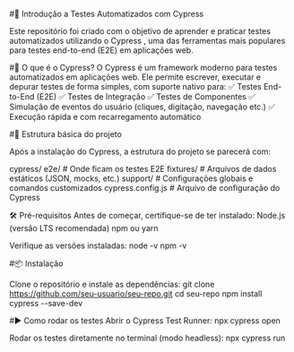 #📌 Introdução a Testes Automatizados com Cypress

Este repositório foi criado com o objetivo de aprender e praticar testes automatizados utilizando o Cypress
, uma das ferramentas mais populares para testes end-to-end (E2E) em aplicações web.

#🚀 O que é o Cypress?
O Cypress é um framework moderno para testes automatizados em aplicações web. Ele permite escrever, executar e depurar testes de forma simples, com suporte nativo para:
✅ Testes End-to-End (E2E)
✅ Testes de Integração
✅ Testes de Componentes
✅ Simulação de eventos do usuário (cliques, digitação, navegação etc.)
✅ Execução rápida e com recarregamento automático

#📂 Estrutura básica do projeto

Após a instalação do Cypress, a estrutura do projeto se parecerá com:

cypress/
  e2e/               # Onde ficam os testes E2E
  fixtures/          # Arquivos de dados estáticos (JSON, mocks, etc.)
  support/           # Configurações globais e comandos customizados
cypress.config.js    # Arquivo de configuração do Cypress

🛠️ Pré-requisitos
Antes de começar, certifique-se de ter instalado:
Node.js
 (versão LTS recomendada)
npm ou yarn

Verifique as versões instaladas:
node -v
npm -v

#📦 Instalação

Clone o repositório e instale as dependências:
git clone https://github.com/seu-usuario/seu-repo.git
cd seu-repo
npm install cypress --save-dev

#▶️ Como rodar os testes
Abrir o Cypress Test Runner:
npx cypress open

Rodar os testes diretamente no terminal (modo headless):
npx cypress run
